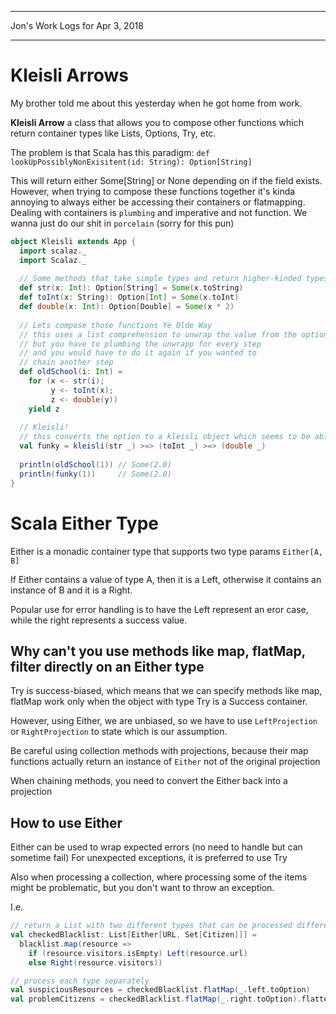 *****************************************************************

Jon's Work Logs for Apr 3, 2018

*****************************************************************

# Kleisli Arrows

My brother told me about this yesterday when he got home from work.

**Kleisli Arrow** a class that allows you to compose other functions which return container types like Lists, Options, Try, etc.

The problem is that Scala has this paradigm:
`def lookUpPossiblyNonExisitent(id: String): Option[String]`

This will return either Some[String] or None depending on if the field exists.  However, when trying to compose these functions together it's kinda annoying to always either be accessing their containers or flatmapping. Dealing with containers is `plumbing` and imperative and not function.  We wanna just do our shit in `porcelain` (sorry for this pun)

```scala
object Kleisli extends App {
  import scalaz._
  import Scalaz._
 
  // Some methods that take simple types and return higher-kinded types
  def str(x: Int): Option[String] = Some(x.toString)
  def toInt(x: String): Option[Int] = Some(x.toInt)
  def double(x: Int): Option[Double] = Some(x * 2)
 
  // Lets compose those functions Ye Olde Way
  // this uses a list comprehension to unwrap the value from the option before applying the function to it
  // but you have to plumbing the unwrapp for every step
  // and you would have to do it again if you wanted to
  // chain another step
  def oldSchool(i: Int) = 
    for (x <- str(i); 
    	 y <- toInt(x); 
    	 z <- double(y)) 
    yield z
 
  // Kleisli!
  // this converts the option to a kleisli object which seems to be able to use this k arrow method to directly apply the functions to the containerized value
  val funky = kleisli(str _) >=> (toInt _) >=> (double _)
 
  println(oldSchool(1)) // Some(2.0)
  println(funky(1))     // Some(2.0)
}
```

# Scala Either Type

Either is a monadic container type that supports two type params `Either[A, B]`

If Either contains a value of type A, then it is a Left, otherwise it contains an instance of B and it is a Right.

Popular use for error handling is to have the Left represent an eror case, while the right represents a success value.

## Why can't you use methods like map, flatMap, filter directly on an Either type

Try is success-biased, which means that we can specify methods like map, flatMap work only when the object with type Try is a Success container.

However, using Either, we are unbiased, so we have to use `LeftProjection` or `RightProjection` to state which is our assumption.

Be careful using collection methods with projections, because their map functions actually return an instance of `Either` not of the original projection

When chaining methods, you need to convert the Either back into a projection

## How to use Either

Either can be used to wrap expected errors (no need to handle but can sometime fail) For unexpected exceptions, it is preferred to use Try

Also when processing a collection, where processing some of the items might be problematic, but you don't want to throw an exception.

I.e.
```scala
// return a List with two different types that can be processed differently (a better abstraction for lists with multiple types)
val checkedBlacklist: List[Either[URL, Set[Citizen]]] =
  blacklist.map(resource =>
    if (resource.visitors.isEmpty) Left(resource.url)
    else Right(resource.visitors))

// process each type separately
val suspiciousResources = checkedBlacklist.flatMap(_.left.toOption)
val problemCitizens = checkedBlacklist.flatMap(_.right.toOption).flatten.toSet
```